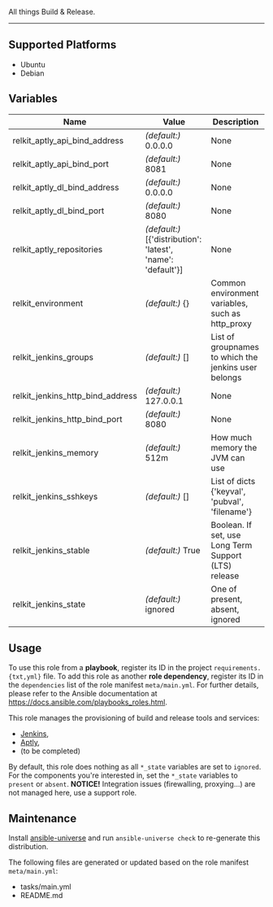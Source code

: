 
<!-- THIS IS A GENERATED FILE, DO NOT EDIT -->

All things Build & Release.

* * *


## Supported Platforms

  * Ubuntu
  * Debian

## Variables

| Name | Value | Description |
|------|-------|-------------|
| relkit_aptly_api_bind_address | _(default:)_ 0.0.0.0 | None |
| relkit_aptly_api_bind_port | _(default:)_ 8081 | None |
| relkit_aptly_dl_bind_address | _(default:)_ 0.0.0.0 | None |
| relkit_aptly_dl_bind_port | _(default:)_ 8080 | None |
| relkit_aptly_repositories | _(default:)_ [{'distribution': 'latest', 'name': 'default'}] | None |
| relkit_environment | _(default:)_ {} | Common environment variables, such as http_proxy |
| relkit_jenkins_groups | _(default:)_ [] | List of groupnames to which the jenkins user belongs |
| relkit_jenkins_http_bind_address | _(default:)_ 127.0.0.1 | None |
| relkit_jenkins_http_bind_port | _(default:)_ 8080 | None |
| relkit_jenkins_memory | _(default:)_ 512m | How much memory the JVM can use |
| relkit_jenkins_sshkeys | _(default:)_ [] | List of dicts {'keyval', 'pubval', 'filename'} |
| relkit_jenkins_stable | _(default:)_ True | Boolean. If set, use Long Term Support (LTS) release |
| relkit_jenkins_state | _(default:)_ ignored | One of present, absent, ignored |



## Usage

To use this role from a **playbook**, 
register its ID in the project `requirements.{txt,yml}` file.
To add this role as another **role dependency**,
register its ID in the `dependencies` list of the role manifest `meta/main.yml`.
For further details,
please refer to the Ansible documentation at https://docs.ansible.com/playbooks_roles.html.

This role manages the provisioning of build and release tools and services:
  * [Jenkins](http://jenkins-ci.org),
  * [Aptly](http://www.aptly.info),
  * (to be completed)

By default, this role does nothing as all `*_state` variables are set to `ignored`. For the components you're interested in, set the `*_state` variables to `present` or `absent`.
**NOTICE!** Integration issues (firewalling, proxying…) are not managed here, use a support role.



## Maintenance

Install [ansible-universe](https://github.com/fclaerho/ansible-universe)
and run `ansible-universe check` to re-generate this distribution.

The following files are generated or updated based on the role manifest `meta/main.yml`:
  * tasks/main.yml
  * README.md


